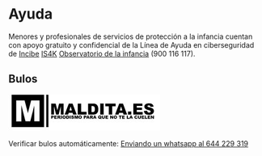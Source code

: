 # Ayuda

Menores y profesionales de servicios de protección a la infancia cuentan con apoyo gratuito y confidencial de la Línea de Ayuda en ciberseguridad de [Incibe](https://www.incibe.es/) [IS4K](https://www.is4k.es/) [Observatorio de la infancia](http://www.observatoriodelainfancia.mscbs.gob.es/) (900 116 117).

## Bulos

![](/assets/bulo2.jpg)

Verificar bulos automáticamente: [Enviando un whatsapp al 644 229 319 ](https://api.whatsapp.com/send?phone=34644229319&text=&source=&data=&app_absent=)
